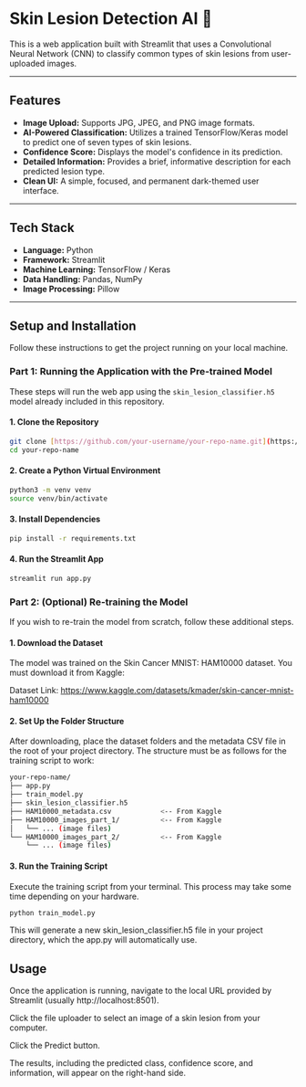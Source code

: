 # Skin Lesion Detection AI 🔬

This is a web application built with Streamlit that uses a Convolutional Neural Network (CNN) to classify common types of skin lesions from user-uploaded images.

---
## Features

* **Image Upload:** Supports JPG, JPEG, and PNG image formats.
* **AI-Powered Classification:** Utilizes a trained TensorFlow/Keras model to predict one of seven types of skin lesions.
* **Confidence Score:** Displays the model's confidence in its prediction.
* **Detailed Information:** Provides a brief, informative description for each predicted lesion type.
* **Clean UI:** A simple, focused, and permanent dark-themed user interface.

---
## Tech Stack

* **Language:** Python
* **Framework:** Streamlit
* **Machine Learning:** TensorFlow / Keras
* **Data Handling:** Pandas, NumPy
* **Image Processing:** Pillow

---
## Setup and Installation

Follow these instructions to get the project running on your local machine.

### Part 1: Running the Application with the Pre-trained Model

These steps will run the web app using the `skin_lesion_classifier.h5` model already included in this repository.

#### 1. Clone the Repository

```bash
git clone [https://github.com/your-username/your-repo-name.git](https://github.com/your-username/your-repo-name.git)
cd your-repo-name
```

#### 2. Create a Python Virtual Environment
 ```bash
python3 -m venv venv
source venv/bin/activate
```
#### 3. Install Dependencies
 ```bash
pip install -r requirements.txt
```
#### 4. Run the Streamlit App
 ```bash
streamlit run app.py
```
### Part 2: (Optional) Re-training the Model
If you wish to re-train the model from scratch, follow these additional steps.

#### 1. Download the Dataset
The model was trained on the Skin Cancer MNIST: HAM10000 dataset. You must download it from Kaggle:

Dataset Link: https://www.kaggle.com/datasets/kmader/skin-cancer-mnist-ham10000

#### 2. Set Up the Folder Structure
After downloading, place the dataset folders and the metadata CSV file in the root of your project directory. The structure must be as follows for the training script to work:
```bash
your-repo-name/
├── app.py
├── train_model.py
├── skin_lesion_classifier.h5
├── HAM10000_metadata.csv            <-- From Kaggle
├── HAM10000_images_part_1/          <-- From Kaggle
│   └── ... (image files)
└── HAM10000_images_part_2/          <-- From Kaggle
    └── ... (image files)
```
#### 3. Run the Training Script
Execute the training script from your terminal. This process may take some time depending on your hardware.
```bash
python train_model.py
```
This will generate a new skin_lesion_classifier.h5 file in your project directory, which the app.py will automatically use.

## Usage
Once the application is running, navigate to the local URL provided by Streamlit (usually http://localhost:8501).

Click the file uploader to select an image of a skin lesion from your computer.

Click the Predict button.

The results, including the predicted class, confidence score, and information, will appear on the right-hand side.

    
